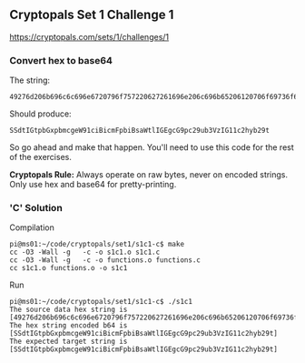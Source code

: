 ## Cryptopals Set 1 Challenge 1

https://cryptopals.com/sets/1/challenges/1

### Convert hex to base64

The string:

```
49276d206b696c6c696e6720796f757220627261696e206c696b65206120706f69736f6e6f7573206d757368726f6f6d
```

Should produce:

```
SSdtIGtpbGxpbmcgeW91ciBicmFpbiBsaWtlIGEgcG9pc29ub3VzIG11c2hyb29t
```

So go ahead and make that happen. You'll need to use this code for the rest of the exercises.

**Cryptopals Rule:** Always operate on raw bytes, never on encoded strings. Only use hex and base64 for pretty-printing.

### 'C' Solution

Compilation

```
pi@ms01:~/code/cryptopals/set1/s1c1-c$ make
cc -O3 -Wall -g   -c -o s1c1.o s1c1.c
cc -O3 -Wall -g   -c -o functions.o functions.c
cc s1c1.o functions.o -o s1c1
```

Run

```
pi@ms01:~/code/cryptopals/set1/s1c1-c$ ./s1c1 
The source data hex string is [49276d206b696c6c696e6720796f757220627261696e206c696b65206120706f69736f6e6f7573206d757368726f6f6d]
The hex string encoded b64 is [SSdtIGtpbGxpbmcgeW91ciBicmFpbiBsaWtlIGEgcG9pc29ub3VzIG11c2hyb29t]
The expected target string is [SSdtIGtpbGxpbmcgeW91ciBicmFpbiBsaWtlIGEgcG9pc29ub3VzIG11c2hyb29t]
```
